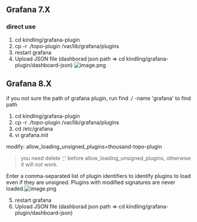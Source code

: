 ## Grafana 7.X
### direct use


1. cd kindling/grafana-plugin
2. cp -r ./topo-plugin /var/lib/grafana/plugins
3. restart grafana
4. Upload JSON file  (dashborad json path => cd kindling/grafana-plugin/dashboard-json) ![image.png](https://cdn.nlark.com/yuque/0/2022/png/271213/1642734036300-fe20b3be-3701-4e0c-ad65-672638e361ab.png#clientId=u06dee3dd-ddbb-4&crop=0&crop=0&crop=1&crop=1&from=paste&height=514&id=ud75d3fd5&margin=%5Bobject%20Object%5D&name=image.png&originHeight=514&originWidth=450&originalType=binary&ratio=1&rotation=0&showTitle=false&size=51127&status=done&style=none&taskId=uaf836a04-3e58-4278-b26f-77a735b2429&title=&width=450)

## Grafana 8.X
if you not sure the path of grafana plugin, run    find ./ -name 'grafana'    to find path

1. cd kindling/grafana-plugin
2. cp -r ./topo-plugin /var/lib/grafana/plugins
3. cd /etc/grafana
4. vi grafana.init 

modify:  allow_loading_unsigned_plugins=thousand-topo-plugin
> you need delete ‘;’ before allow_loading_unsigned_plugins, otherwise it will not work.

Enter a comma-separated list of plugin identifiers to identify plugins to load even if they are unsigned. Plugins with modified signatures are never loaded.![image.png](https://cdn.nlark.com/yuque/0/2022/png/271213/1642734375690-5e14781c-0000-4340-b243-301f1928f7b6.png#clientId=u06dee3dd-ddbb-4&crop=0&crop=0&crop=1&crop=1&from=paste&height=398&id=u6af5ba8d&margin=%5Bobject%20Object%5D&name=image.png&originHeight=398&originWidth=2296&originalType=binary&ratio=1&rotation=0&showTitle=false&size=248053&status=done&style=none&taskId=u46a4f255-5f5e-462b-ad42-287b1e19d62&title=&width=2296)

5. restart grafana
6. Upload JSON file  (dashborad json path => cd kindling/grafana-plugin/dashboard-json) 
